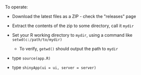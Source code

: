 To operate:

- Download the latest files as a ZIP - check the "releases" page

- Extract the contents of the zip to some directory, call it `mydir`

- Set your R working directory to `mydir`, using a command like `setwd(c:/path/to/mydir)`
  - To verify, `getwd()` should output the path to `mydir`

- type `source(app.R)`

- type `shinyApp(ui = ui, server = server)`
